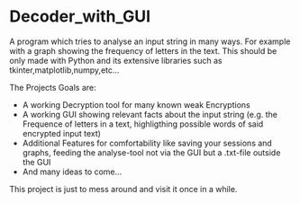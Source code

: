 # Decoder_with_GUI
A program which tries to analyse an input string in many ways. For example with a graph showing the frequency of letters in the text. This should be only made with Python and its extensive libraries such as tkinter,matplotlib,numpy,etc...

The Projects Goals are:
* A working Decryption tool for many known weak Encryptions
* A working GUI showing relevant facts about the input string (e.g. the Frequence of letters in a text, highligthing possible words of said encrypted input text)
* Additional Features for comfortability like saving your sessions and graphs, feeding the analyse-tool not via the GUI but a .txt-file outside the GUI
* And many ideas to come...

This project is just to mess around and visit it once in a while.
